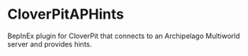 # CloverPitAPHints
BepInEx plugin for CloverPit that connects to an Archipelago Multiworld server and provides hints.
